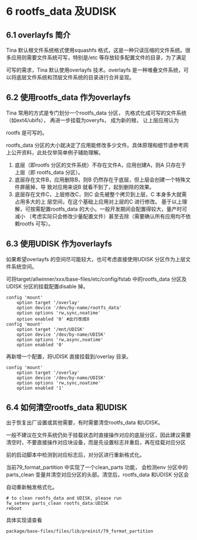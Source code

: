 # 6 rootfs_data 及UDISK

## 6.1 overlayfs 简介

Tina 默认根文件系统格式使用squashfs 格式，这是一种只读压缩的文件系统。很多应用则需要文件系统可写，特别是/etc 等存放较多配置文件的目录，为了满足

可写的需求，Tina 默认使用overlayfs 技术。overlayfs 是一种堆叠文件系统，可以将底层文件系统和顶层文件系统的目录进行合并呈现。

## 6.2 使用rootfs_data 作为overlayfs

Tina 常用的方式是专门划分一个rootfs_data 分区， 先格式化成可写的文件系统（如ext4/ubifs）， 再进一步挂载为overyfs， 成为新的根， 让上层应用认为

rootfs 是可写的。

rootfs_data 分区的大小就决定了应用能修改多少文件。具体原理和细节请参考网上公开资料，此处仅举简单例子辅助理解。

1. 底层（即rootfs 分区的文件系统）不存在文件A，应用创建A，则A 只存在于上层（即
   rootfs_data 分区）。
2. 底层存在文件B，应用删除B，则B 仍然存在于底层，但上层会创建一个特殊文件屏蔽掉，导
   致对应用来说B 就看不到了，起到删除的效果。
3. 底层存在文件C，上层修改C，则C 会先被整个拷贝到上层，C 本身多大就需占用多大的上
   层空间，在这个基础上应用对上层的C 进行修改。
   基于以上理解，可按需配置rootfs_data 的大小。一般开发期间会配置得较大，量产时可减小
   （考虑实际只会修改少量配置文件）甚至去除（需要确认所有应用均不依赖rootfs 可写）。

## 6.3 使用UDISK 作为overlayfs

如果希望overlayfs 的空间尽可能较大，也可考虑直接使用UDISK 分区作为上层文件系统空间。

可将target/allwinner/xxx/base-files/etc/config/fstab 中的rootfs_data 分区及UDISK 分区的挂载配置disable 掉。

```
config 'mount'
	option target '/overlay'
	option device '/dev/by-name/rootfs_data'
	option options 'rw,sync,noatime'
	option enabled '0' #此行改成0
config 'mount'
	option target '/mnt/UDISK'
	option device '/dev/by-name/UDISK'
	option options 'rw,async,noatime'
	option enabled '0'
```

再新增一个配置，将UDISK 直接挂载到/overlay 目录。

```
config 'mount'
	option target '/overlay'
	option device '/dev/by-name/UDISK'
	option options 'rw,sync,noatime'
	option enabled '1'
```

## 6.4 如何清空rootfs_data 和UDISK

出于恢复出厂设置或其他需要，有时需要清空rootfs_data 和UDISK。

一般不建议在文件系统仍处于挂载状态时直接操作对应的底层分区，因此建议需要清空时，不要直接操作对应块设备，而是先设置标志并重启，再在挂载对应分区

前的启动脚本中检测到对应标志后，对分区进行重新格式化。

当前79_format_partition 中实现了一个clean_parts 功能， 会检测env 分区中的parts_clean 变量并清空对应分区的头部。清空后，rootfs_data 和UDISK 分区会

自动重新触发格式化。

```
# to clean rootfs_data and UDISK, please run
fw_setenv parts_clean rootfs_data:UDISK
reboot
```

具体实现请查看

```
package/base-files/files/lib/preinit/79_format_partition
```

